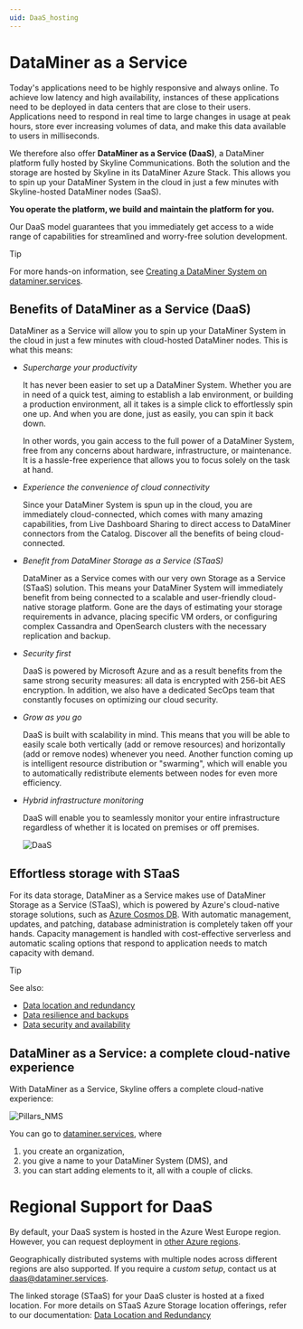 ```yaml
---
uid: DaaS_hosting
---
```


# DataMiner as a Service

Today's applications need to be highly responsive and always online. To achieve low latency and high availability, instances of these applications need to be deployed in data centers that are close to their users. Applications need to respond in real time to large changes in usage at peak hours, store ever increasing volumes of data, and make this data available to users in milliseconds.

We therefore also offer **DataMiner as a Service (DaaS)**, a DataMiner platform fully hosted by Skyline Communications. Both the solution and the storage are hosted by Skyline in its DataMiner Azure Stack. This allows you to spin up your DataMiner System in the cloud in just a few minutes with Skyline-hosted DataMiner nodes (SaaS).

**You operate the platform, we build and maintain the platform for you.**

Our DaaS model guarantees that you immediately get access to a wide range of capabilities for streamlined and worry-free solution development.

> [!TIP]
> For more hands-on information, see [Creating a DataMiner System on dataminer.services](xref:Creating_a_DMS_on_dataminer_services).

## Benefits of DataMiner as a Service (DaaS)

DataMiner as a Service will allow you to spin up your DataMiner System in the cloud in just a few minutes with cloud-hosted DataMiner nodes. This is what this means:

- *Supercharge your productivity*

  It has never been easier to set up a DataMiner System. Whether you are in need of a quick test, aiming to establish a lab environment, or building a production environment, all it takes is a simple click to effortlessly spin one up. And when you are done, just as easily, you can spin it back down.

  In other words, you gain access to the full power of a DataMiner System, free from any concerns about hardware, infrastructure, or maintenance. It is a hassle-free experience that allows you to focus solely on the task at hand.

- *Experience the convenience of cloud connectivity*

  Since your DataMiner System is spun up in the cloud, you are immediately cloud-connected, which comes with many amazing capabilities, from Live Dashboard Sharing to direct access to DataMiner connectors from the Catalog. Discover all the benefits of being cloud-connected.

- *Benefit from DataMiner Storage as a Service (STaaS)*

  DataMiner as a Service comes with our very own Storage as a Service (STaaS) solution. This means your DataMiner System will immediately benefit from being connected to a scalable and user-friendly cloud-native storage platform. Gone are the days of estimating your storage requirements in advance, placing specific VM orders, or configuring complex Cassandra and OpenSearch clusters with the necessary replication and backup.

- *Security first*

  DaaS is powered by Microsoft Azure and as a result benefits from the same strong security measures: all data is encrypted with 256-bit AES encryption. In addition, we also have a dedicated SecOps team that constantly focuses on optimizing our cloud security.

- *Grow as you go*

  DaaS is built with scalability in mind. This means that you will be able to easily scale both vertically (add or remove resources) and horizontally (add or remove nodes) whenever you need. Another function coming up is intelligent resource distribution or "swarming", which will enable you to automatically redistribute elements between nodes for even more efficiency.

- *Hybrid infrastructure monitoring*

  DaaS will enable you to seamlessly monitor your entire infrastructure regardless of whether it is located on premises or off premises.

  ![DaaS](~/user-guide/images/DaaS.svg)

## Effortless storage with STaaS

For its data storage, DataMiner as a Service makes use of DataMiner Storage as a Service (STaaS), which is powered by Azure's cloud-native storage solutions, such as [Azure Cosmos DB](https://learn.microsoft.com/en-us/azure/cosmos-db/introduction). With automatic management, updates, and patching, database administration is completely taken off your hands. Capacity management is handled with cost-effective serverless and automatic scaling options that respond to application needs to match capacity with demand.

> [!TIP]
> See also:
>
> - [Data location and redundancy](xref:STaaS_features#data-location-and-redundancy)
> - [Data resilience and backups](xref:STaaS_features#data-resilience-and-backups)
> - [Data security and availability](xref:STaaS_features#data-security-and-availability)

## DataMiner as a Service: a complete cloud-native experience

With DataMiner as a Service, Skyline offers a complete cloud-native experience:

![Pillars_NMS](~/dataminer-overview/images/Hosting_DaaS_create.png)

You can go to [dataminer.services](xref:Overview_DCP), where

1. you create an organization,
1. you give a name to your DataMiner System (DMS), and
1. you can start adding elements to it, all with a couple of clicks.

# Regional Support for DaaS  

By default, your DaaS system is hosted in the Azure West Europe region. However, you can request deployment in [other Azure regions](https://datacenters.microsoft.com/globe/explore/).  

Geographically distributed systems with multiple nodes across different regions are also supported. If you require a *custom setup*, contact us at [daas@dataminer.services](mailto:daas@dataminer.services).  

The linked storage (STaaS) for your DaaS cluster is hosted at a fixed location. For more details on STaaS Azure Storage location offerings, refer to our documentation: [Data Location and Redundancy](https://docs.dataminer.services/user-guide/Advanced_Functionality/Databases/STaaS/STaaS_features.html#data-location-and-redundancy)
